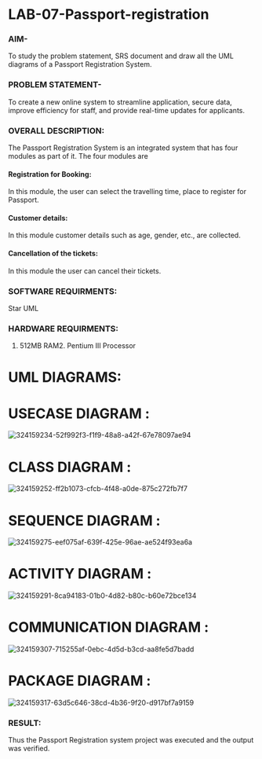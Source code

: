 # LAB-07-Passport-registration

### AIM-
To study the problem statement, SRS document and draw all the UML diagrams of a
Passport Registration System.

### PROBLEM STATEMENT-
To create a new online system to streamline application, secure data, improve efficiency for staff, and provide real-time updates for applicants.

### OVERALL DESCRIPTION:
The Passport Registration System is an integrated system that has four modules as part of
it. The four modules are
#### Registration for Booking:
In this module, the user can select the travelling time, place to register for Passport.
#### Customer details:
In this module customer details such as age, gender, etc., are collected.
#### Cancellation of the tickets:
In this module the user can cancel their tickets.
### SOFTWARE REQUIRMENTS:
Star UML
### HARDWARE REQUIRMENTS:
1. 512MB RAM2. Pentium III Processor
# UML DIAGRAMS:
# USECASE DIAGRAM :
![324159234-52f992f3-f1f9-48a8-a42f-67e78097ae94](https://github.com/user-attachments/assets/4897d489-ee20-4c96-a683-8258c015ac55)

# CLASS DIAGRAM :

![324159252-ff2b1073-cfcb-4f48-a0de-875c272fb7f7](https://github.com/user-attachments/assets/2c469062-ac4f-49e5-b51a-316a1b9c84e7)

# SEQUENCE DIAGRAM :
![324159275-eef075af-639f-425e-96ae-ae524f93ea6a](https://github.com/user-attachments/assets/20bafb68-a454-4083-b566-82b1352f9b92)

# ACTIVITY DIAGRAM :
![324159291-8ca94183-01b0-4d82-b80c-b60e72bce134](https://github.com/user-attachments/assets/ec7a7c96-952b-4c52-be15-324bebfe9ba2)

# COMMUNICATION DIAGRAM :
![324159307-715255af-0ebc-4d5d-b3cd-aa8fe5d7badd](https://github.com/user-attachments/assets/b973d31a-a61d-4ead-81c5-9a4e8432393b)

# PACKAGE DIAGRAM :
![324159317-63d5c646-38cd-4b36-9f20-d917bf7a9159](https://github.com/user-attachments/assets/07912c0a-5ca0-4afa-a4f0-484dd2803783)






### RESULT:
Thus the Passport Registration system project was executed and the output was verified.
